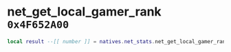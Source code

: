 # net_get_local_gamer_rank `0x4F652A00`

```lua
local result --[[ number ]] = natives.net_stats.net_get_local_gamer_rank()
```
